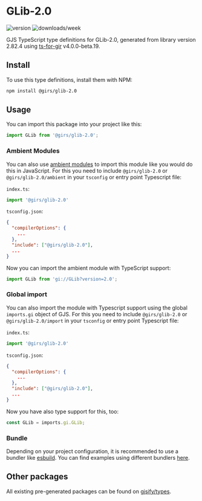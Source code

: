 
# GLib-2.0

![version](https://img.shields.io/npm/v/@girs/glib-2.0)
![downloads/week](https://img.shields.io/npm/dw/@girs/glib-2.0)


GJS TypeScript type definitions for GLib-2.0, generated from library version 2.82.4 using [ts-for-gir](https://github.com/gjsify/ts-for-gir) v4.0.0-beta.19.


## Install

To use this type definitions, install them with NPM:
```bash
npm install @girs/glib-2.0
```

## Usage

You can import this package into your project like this:
```ts
import GLib from '@girs/glib-2.0';
```

### Ambient Modules

You can also use [ambient modules](https://github.com/gjsify/ts-for-gir/tree/main/packages/cli#ambient-modules) to import this module like you would do this in JavaScript.
For this you need to include `@girs/glib-2.0` or `@girs/glib-2.0/ambient` in your `tsconfig` or entry point Typescript file:

`index.ts`:
```ts
import '@girs/glib-2.0'
```

`tsconfig.json`:
```json
{
  "compilerOptions": {
    ...
  },
  "include": ["@girs/glib-2.0"],
  ...
}
```

Now you can import the ambient module with TypeScript support: 

```ts
import GLib from 'gi://GLib?version=2.0';
```

### Global import

You can also import the module with Typescript support using the global `imports.gi` object of GJS.
For this you need to include `@girs/glib-2.0` or `@girs/glib-2.0/import` in your `tsconfig` or entry point Typescript file:

`index.ts`:
```ts
import '@girs/glib-2.0'
```

`tsconfig.json`:
```json
{
  "compilerOptions": {
    ...
  },
  "include": ["@girs/glib-2.0"],
  ...
}
```

Now you have also type support for this, too:

```ts
const GLib = imports.gi.GLib;
```

### Bundle

Depending on your project configuration, it is recommended to use a bundler like [esbuild](https://esbuild.github.io/). You can find examples using different bundlers [here](https://github.com/gjsify/ts-for-gir/tree/main/examples).

## Other packages

All existing pre-generated packages can be found on [gjsify/types](https://github.com/gjsify/types).

